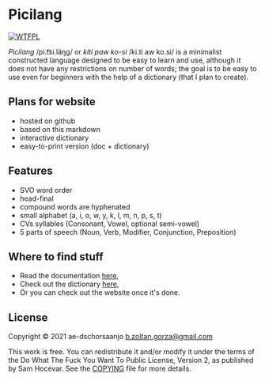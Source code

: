 # Picilang

 [![WTFPL](http://www.wtfpl.net/wp-content/uploads/2012/12/wtfpl-badge-4.png)](http://www.wtfpl.net/)

_Picilang_ /pi.t͡si.läŋɡ/ or _kiti paw ko-si_ /ki.ti aw ko.si/ is a minimalist constructed language designed to be easy to learn and use, although it does not have any restrictions on number of words; the goal is to be easy to use even for beginners with the help of a dictionary (that I plan to create).

## Plans for website

- hosted on github
- based on this markdown
- interactive dictionary
- easy-to-print version (doc + dictionary)

## Features

- SVO word order
- head-final
- compound words are hyphenated
- small alphabet (a, i, o, w, y, k, l, m, n, p, s, t)
- CVs syllables (Consonant, Vowel, optional semi-vowel)
- 5 parts of speech (Noun, Verb, Modifier, Conjunction, Preposition)

## Where to find stuff

- Read the documentation [here](picilang.md),
- Check out the dictionary [here](dictionary.csv),
- Or you can check out the website once it's done.

## License

Copyright © 2021 ae-dschorsaanjo <b.zoltan.gorza@gmail.com>

This work is free. You can redistribute it and/or modify it under the
terms of the Do What The Fuck You Want To Public License, Version 2,
as published by Sam Hocevar. See the [COPYING](./COPYING) file for more details.